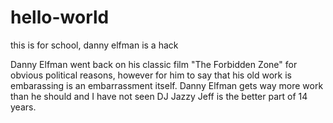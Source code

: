 # hello-world
this is for school, danny elfman is a hack

Danny Elfman went back on his classic film "The Forbidden Zone" for obvious political reasons, however for him to say that his old work is embarassing is an embarrassment itself. Danny Elfman gets way more work than he should and I have not seen DJ Jazzy Jeff is the better part of 14 years.
